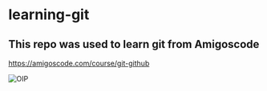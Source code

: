 # learning-git

## This repo was used to learn git from Amigoscode



https://amigoscode.com/course/git-github


![OIP](https://user-images.githubusercontent.com/65416055/225944232-aff7e36b-3aac-48b2-a206-a3bc73800022.jpg)
